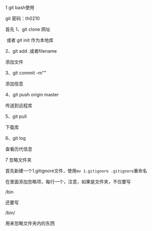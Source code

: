 1 git bash使用

git 密码：th0210

首先 1、git clone 网址

​             或者 git init 作为本地库

2、git add .或者filename

添加文件

3、git commit -m""

添加信息

4、git push origin master 

传送到远程库

5、git pull  

下载库

6、git log

查看历代信息

7 忽略文件夹

首先新建一个1.gitignore文件，使用`mv 1.gitignore .gitignore`重命名

在里面添加忽略项，每行一个，注意，如果是文件夹，不仅要写

/bin

还要写

/bin/

用来忽略文件夹内的东西


